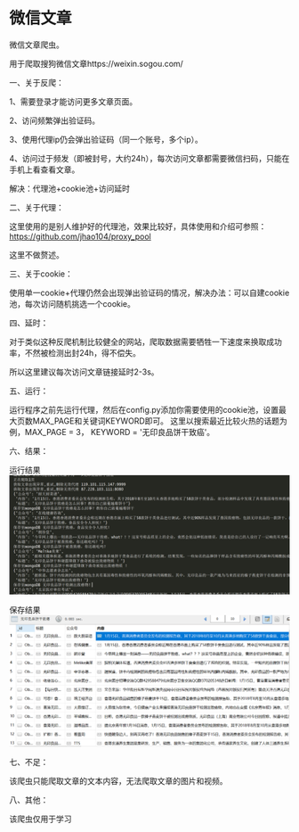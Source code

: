 # 微信文章


微信文章爬虫。


用于爬取搜狗微信文章https://weixin.sogou.com/


一、关于反爬：


1、需要登录才能访问更多文章页面。


2、访问频繁弹出验证码。


3、使用代理ip仍会弹出验证码（同一个账号，多个ip）。


4、访问过于频发（即被封号，大约24h），每次访问文章都需要微信扫码，只能在手机上看查看文章。


解决：代理池+cookie池+访问延时


二、关于代理：


这里使用的是别人维护好的代理池，效果比较好，具体使用和介绍可参照：https://github.com/jhao104/proxy_pool


这里不做赘述。


三、关于cookie：


使用单一cookie+代理仍然会出现弹出验证码的情况，解决办法：可以自建cookie池，每次访问随机挑选一个cookie。


四、延时：


对于类似这种反爬机制比较健全的网站，爬取数据需要牺牲一下速度来换取成功率，不然被检测出封24h，得不偿失。


所以这里建议每次访问文章链接延时2-3s。


五、运行：


运行程序之前先运行代理，然后在config.py添加你需要使用的cookie池，设置最大页数MAX_PAGE和关键词KEYWORD即可。
这里以搜索最近比较火热的话题为例，MAX_PAGE = 3，
KEYWORD = '无印良品饼干致癌'。



六、结果：


运行结果
![Image text](https://github.com/Know1ng/weixin/blob/master/weixin/run.png)


保存结果
![Image text](https://github.com/Know1ng/weixin/blob/master/weixin/result.png)


七、不足：


该爬虫只能爬取文章的文本内容，无法爬取文章的图片和视频。

八、其他：


该爬虫仅用于学习
